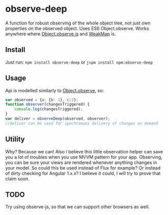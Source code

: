 observe-deep
=============

A function for robust observing of the whole object tree, not just own properties on the observed object.
Uses ES6 Object.observe. Works anywhere where [Object.observe is](http://caniuse.com/#feat=object-observe) and [WeakMap](http://kangax.github.io/compat-table/es6/#WeakMap) is.

## Install
Just run:
`npm install observe-deep` or
`jspm install npm:observe-deep`

## Usage
Api is modelled similarly to [Object.observe](http://www.html5rocks.com/en/tutorials/es7/observe/), so:
```javascript
var observed = {a: {b: 1}, c:2};
function observer(changesTriggered) {
    console.log(changesTriggered);
}
var deliver = observeDeep(observed, observer);
//deliver can be used for synchronous delivery of changes on demand
```

## Utility
Why? Because we can! Also I believe this little observation helper can save you a lot of troubles when you use MVVM pattern for your app. Observing, you can be sure your views are rendered whenever anything changes in your model.
So could this be used instead of Flux for example? Or instead of dirty checking for Angular 1.x.x? I believe it could, I will try to prove that claim soon.

## TODO
Try using observe-js, so that we can support other browsers as well.
